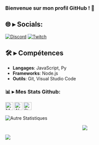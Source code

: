 ### Bienvenue sur mon profil GitHub ! 👋

## <a id="socials"></a>🌐 ▸ Socials:
[![Discord](https://img.shields.io/badge/Discord-%237289DA.svg?logo=discord&logoColor=white)](https://discord.gg/zszlq) [![Twitch](https://img.shields.io/badge/Twitch-%239146FF.svg?logo=Twitch&logoColor=white)](https://twitch.tv/szlz_) 

## 🛠️ ▸ Compétences

- **Langages**: JavaScript, Py
- **Frameworks**: Node.js
- **Outils**: Git, Visual Studio Code

### 📊 ▸ Mes Stats Github:

<p align="left">
  <img height="25" src="https://api.visitorbadge.io/api/VisitorHit?user=zszlq&countColorcountColor&countColor=%23006EFF" alt="Mes vues du profil"/>
  <img height="25" src="https://img.shields.io/github/followers/zszlq?color=4a12ba&style=for-the-badge&logo=github&label=Follow" alt="Abonnés"/>
  <img height="25" src="https://img.shields.io/github/stars/zszlq?color=f429ff&style=for-the-badge&logo=github&label=Stars" alt="Stars"/>
</p> 

![Autre Statistiques](https://github-readme-stats.vercel.app/api?username=zszlq&show_icons=true&theme=radical)

<p align="center">
     <img src="https://capsule-render.vercel.app/api?type=waving&color=gradient&height=100&section=footer"/>
</p>

[![](https://visitcount.itsvg.in/api?id=zszlq&icon=2&color=12)](https://visitcount.itsvg.in)
